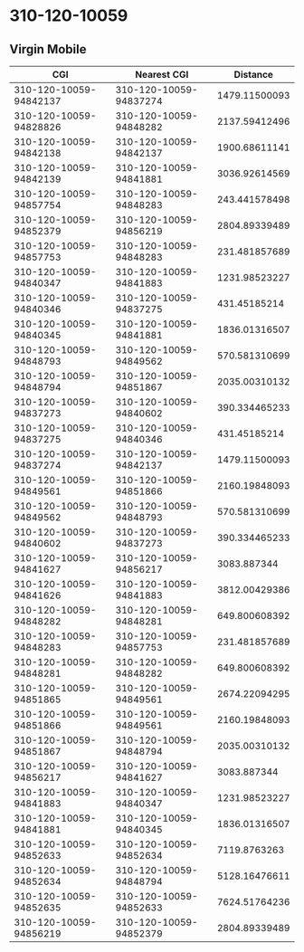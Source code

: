 # 310-120-10059
## Virgin Mobile


| CGI | Nearest CGI | Distance |
|-----|-------------|----------|
| 310-120-10059-94842137 | 310-120-10059-94837274 | 1479.11500093 |
| 310-120-10059-94828826 | 310-120-10059-94848282 | 2137.59412496 |
| 310-120-10059-94842138 | 310-120-10059-94842137 | 1900.68611141 |
| 310-120-10059-94842139 | 310-120-10059-94841881 | 3036.92614569 |
| 310-120-10059-94857754 | 310-120-10059-94848283 | 243.441578498 |
| 310-120-10059-94852379 | 310-120-10059-94856219 | 2804.89339489 |
| 310-120-10059-94857753 | 310-120-10059-94848283 | 231.481857689 |
| 310-120-10059-94840347 | 310-120-10059-94841883 | 1231.98523227 |
| 310-120-10059-94840346 | 310-120-10059-94837275 | 431.45185214 |
| 310-120-10059-94840345 | 310-120-10059-94841881 | 1836.01316507 |
| 310-120-10059-94848793 | 310-120-10059-94849562 | 570.581310699 |
| 310-120-10059-94848794 | 310-120-10059-94851867 | 2035.00310132 |
| 310-120-10059-94837273 | 310-120-10059-94840602 | 390.334465233 |
| 310-120-10059-94837275 | 310-120-10059-94840346 | 431.45185214 |
| 310-120-10059-94837274 | 310-120-10059-94842137 | 1479.11500093 |
| 310-120-10059-94849561 | 310-120-10059-94851866 | 2160.19848093 |
| 310-120-10059-94849562 | 310-120-10059-94848793 | 570.581310699 |
| 310-120-10059-94840602 | 310-120-10059-94837273 | 390.334465233 |
| 310-120-10059-94841627 | 310-120-10059-94856217 | 3083.887344 |
| 310-120-10059-94841626 | 310-120-10059-94841883 | 3812.00429386 |
| 310-120-10059-94848282 | 310-120-10059-94848281 | 649.800608392 |
| 310-120-10059-94848283 | 310-120-10059-94857753 | 231.481857689 |
| 310-120-10059-94848281 | 310-120-10059-94848282 | 649.800608392 |
| 310-120-10059-94851865 | 310-120-10059-94849561 | 2674.22094295 |
| 310-120-10059-94851866 | 310-120-10059-94849561 | 2160.19848093 |
| 310-120-10059-94851867 | 310-120-10059-94848794 | 2035.00310132 |
| 310-120-10059-94856217 | 310-120-10059-94841627 | 3083.887344 |
| 310-120-10059-94841883 | 310-120-10059-94840347 | 1231.98523227 |
| 310-120-10059-94841881 | 310-120-10059-94840345 | 1836.01316507 |
| 310-120-10059-94852633 | 310-120-10059-94852634 | 7119.8763263 |
| 310-120-10059-94852634 | 310-120-10059-94848794 | 5128.16476611 |
| 310-120-10059-94852635 | 310-120-10059-94852633 | 7624.51764236 |
| 310-120-10059-94856219 | 310-120-10059-94852379 | 2804.89339489 |
